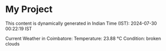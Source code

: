 # My Project

This content is dynamically generated in Indian Time (IST): 2024-07-30 00:22:19 IST


Current Weather in Coimbatore:
Temperature: 23.88 °C
Condition: broken clouds

